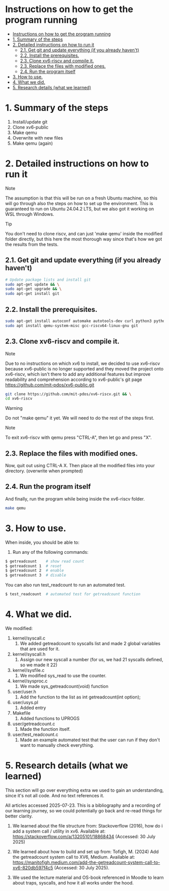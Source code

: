 # Instructions on how to get the program running


- [Instructions on how to get the program running](#instructions-on-how-to-get-the-program-running)
- [1. Summary of the steps](#1-summary-of-the-steps)
- [2. Detailed instructions on how to run it](#2-detailed-instructions-on-how-to-run-it)
  - [2.1. Get git and update everything (if you already haven't)](#21-get-git-and-update-everything-if-you-already-havent)
  - [2.2. Install the prerequisites.](#22-install-the-prerequisites)
  - [2.3. Clone xv6-riscv and compile it.](#23-clone-xv6-riscv-and-compile-it)
  - [2.3. Replace the files with modified ones.](#23-replace-the-files-with-modified-ones)
  - [2.4. Run the program itself](#24-run-the-program-itself)
- [3. How to use.](#3-how-to-use)
- [4. What we did.](#4-what-we-did)
- [5. Research details (what we learned)](#5-research-details-what-we-learned)


#   1. Summary of the steps
1. Install/update git
2. Clone xv6-public
3. Make qemu
4. Overwrite with new files
5. Make qemu (again)


# 2. Detailed instructions on how to run it
> [!NOTE]
> The assumption is that this will be run on a fresh Ubuntu machine, so this will go through also the steps on how to set up the environment. This is guaranteed to run on Ubuntu 24.04.2 LTS, but we also got it working on WSL through Windows.

> [!TIP]
> You don't need to clone riscv, and can just 'make qemu' inside the modified folder directly, but this here the most thorough way since that's how we got the results from the tests.

## 2.1. Get git and update everything (if you already haven't)
```bash
# Update package lists and install git
sudo apt-get update && \
sudo apt-get upgrade && \
sudo apt-get install git

```

## 2.2. Install the prerequisites.

```bash
sudo apt-get install autoconf automake autotools-dev curl python3 python3-pip python3-tomli libmpc-dev libmpfr-dev libgmp-dev gawk build-essential bison flex texinfo gperf libtool patchutils bc zlib1g-dev libexpat-dev ninja-build git cmake libglib2.0-dev libslirp-dev && \
sudo apt install qemu-system-misc gcc-riscv64-linux-gnu git

```

## 2.3. Clone xv6-riscv and compile it.
> [!NOTE]
> Due to no instructions on which xv6 to install, we decided to use xv6-riscv because xv6-public is no longer supported and they moved the project onto xv6-riscv, which isn't there to add any additional features but improve readability and comprehension according to xv6-public's git page https://github.com/mit-pdos/xv6-public.git
```bash
git clone https://github.com/mit-pdos/xv6-riscv.git && \
cd xv6-riscv
```
> [!WARNING]
> Do not "make qemu" it yet. We will need to do the rest of the steps first.


> [!NOTE]
> To exit xv6-riscv with qemu press "CTRL-A", then let go and press "X".

## 2.3. Replace the files with modified ones.
Now, quit out using CTRL-A X. Then place all the modified files into your directory. (overwrite when prompted)


## 2.4. Run the program itself
And finally, run the program while being inside the xv6-riscv folder.
```bash
make qemu
```

# 3. How to use.
When inside, you should be able to:
1. Run any of the following commands:
```sh
$ getreadcount    # show read count
$ getreadcount 1  # reset
$ getreadcount 2  # enable
$ getreadcount 3  # disable
```
You can also run test_readcount to run an automated test.
```sh
$ test_readcount  # automated test for getreadcount function
```
# 4. What we did.
We modified:
1. kernel/syscall.c
   1. We added getreadcount to syscalls list and made 2 global variables that are used for it.
2. kernel/syscall.h
   1. Assign our new syscall a number (for us, we had 21 syscalls defined, so we made it 22)
3. kernel/sysfile.c
   1. We modified sys_read to use the counter.
4. kernel/sysproc.c
   1. We made sys_getreadcount(void) function
5. user/user.h
   1. Add the function to the list as int getreadcount(int option);
6. user/usys.pl
   1. Added entry
7. Makefile
   1. Added functions to UPROGS
8. user/getreadcount.c
   1. Made the function itself.
9. user/test_readcount.c
   1.  Made an example automated test that the user can run if they don't want to manually check everything.



# 5. Research details (what we learned)
This section will go over everything extra we used to gain an understanding, since it's not all code. And no text references it.

All articles accessed 2025-07-23. This is a bibliography and a recording of our learning journey, so we could potentially go back and re-read things for better clarity.
1. We learned about the file structure from: Stackoverflow (2016), how do i add a system call / utility in xv6. Available at: https://stackoverflow.com/a/13205101/18868434 (Accessed: 30 July 2025)

2. We learned about how to build and set up from: Tofigh, M. (2024) Add the getreadcount system call to XV6, Medium. Available at: https://manitofigh.medium.com/add-the-getreadcount-system-call-to-xv6-820db597f4c5 (Accessed: 30 July 2025). 

3. We used the lecture material and OS-book referenced in Moodle to learn about traps, syscalls, and how it all works under the hood.
